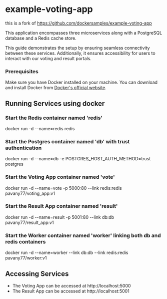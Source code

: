# example-voting-app

  this is a fork of https://github.com/dockersamples/example-voting-app

This application encompasses three microservices along with a PostgreSQL database and a Redis cache store. 

This guide demonstrates the setup by ensuring seamless connectivity between these services. 
Additionally, it ensures accessibility for users to interact with our voting and result portals.


### Prerequisites

Make sure you have Docker installed on your machine. You can download and install Docker from [Docker's official website](https://www.docker.com/get-started).

## Running Services using docker

### Start the Redis container named 'redis'
docker run -d --name=redis redis

### Start the Postgres container named 'db' with trust authentication
docker run -d --name=db -e POSTGRES_HOST_AUTH_METHOD=trust postgres

### Start the Voting App container named 'vote'
docker run -d --name=vote -p 5000:80 --link redis:redis pavany77/voting_app:v1

### Start the Result App container named 'result'
docker run -d --name=result -p 5001:80 --link db:db pavany77/result_app:v1

### Start the Worker container named 'worker' linking both db and redis containers
docker run -d --name=worker --link db:db --link redis:redis pavany77/worker:v1



## Accessing Services
  - The Voting App can be accessed at http://localhost:5000
  - The Result App can be accessed at http://localhost:5001